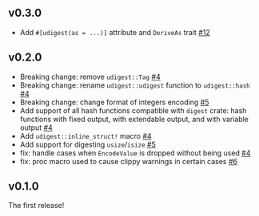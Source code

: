 ## v0.3.0
* Add `#[udigest(as = ...)]` attribute and `DeriveAs` trait [#12]

[#12]: https://github.com/dfns/udigest/pull/12

## v0.2.0
* Breaking change: remove `udigest::Tag` [#4]
* Breaking change: rename `udigest::udigest` function to `udigest::hash` [#4]
* Breaking change: change format of integers encoding [#5]
* Add support of all hash functions compatible with `digest` crate:
  hash functions with fixed output, with extendable output, and with
  variable output [#4]
* Add `udigest::inline_struct!` macro [#4]
* Add support for digesting `usize`/`isize` [#5]
* fix: handle cases when `EncodeValue` is dropped without being used [#4]
* fix: proc macro used to cause clippy warnings in certain cases [#6]

[#4]: https://github.com/dfns/udigest/pull/4
[#5]: https://github.com/dfns/udigest/pull/5
[#6]: https://github.com/dfns/udigest/pull/6

## v0.1.0

The first release!
